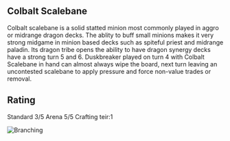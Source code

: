 ## Colbalt Scalebane

Colbalt scalebane is a solid statted minion most commonly played in aggro or midrange dragon decks. The ablity to buff small minions makes it very strong midgame in minion based decks such as spiteful priest and midrange paladin. Its dragon tribe opens the ability to have dragon synergy decks have a strong turn 5 and 6. Duskbreaker played on turn 4 with Colbalt Scalebane in hand can almost always wipe the board, next turn leaving an uncontested scalebane to apply pressure and force non-value trades or removal.

## Rating
Standard 3/5
Arena    5/5
Crafting teir:1

![Branching](http://media.services.zam.com/v1/media/byName/hs/cards/enus/animated/ICC_029_premium.gif)

